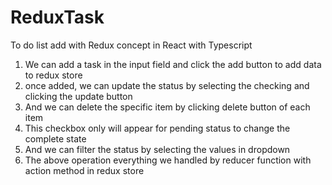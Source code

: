 # ReduxTask
To do list add with Redux concept in React with Typescript


1. We can add a task in the input field and click the add button to add data to redux store
2. once added, we can update the status by selecting the checking and clicking the update button
3. And we can delete the specific item by clicking delete button of each item
4. This checkbox only will appear for pending status to change the complete state
5. And we can filter the status by selecting the values in dropdown
6. The above operation everything we handled by reducer function with action method in redux store
